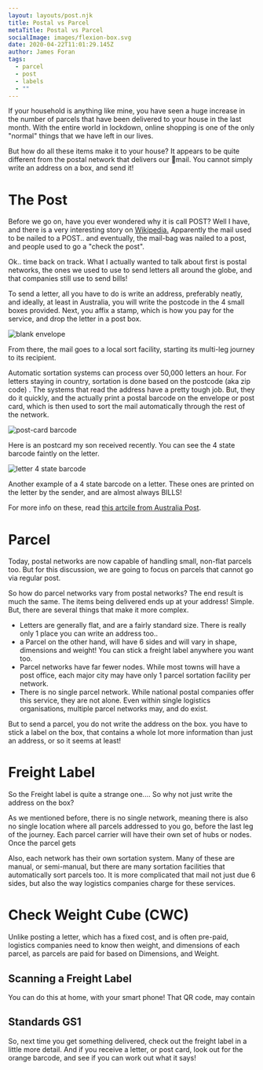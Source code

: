 ```yaml
---
layout: layouts/post.njk
title: Postal vs Parcel
metaTitle: Postal vs Parcel
socialImage: images/flexion-box.svg
date: 2020-04-22T11:01:29.145Z
author: James Foran
tags:
  - parcel
  - post
  - labels
  - ""
---
```

If your household is anything like mine, you have seen a huge increase in the number of parcels that have been delivered to your house in the last month. With the entire world in lockdown, online shopping is one of the only "normal" things that we have left in our lives.

But how do all these items make it to your house? It appears to be quite different from the postal network that delivers our 🐌mail. You cannot simply write an address on a box, and send it!

# The Post

Before we go on, have you ever wondered why it is call POST? Well I have, and there is a very interesting story on [Wikipedia.](https://en.wikipedia.org/wiki/Mail#History) Apparently the mail used to be nailed to a POST.. and eventually, the mail-bag was nailed to a post, and people used to go a "check the post".

Ok.. time back on track. What I actually wanted to talk about first is postal networks, the ones we used to use to send letters all around the globe, and that companies still use to send bills!

To send a letter, all you have to do is write an address, preferably neatly, and ideally, at least in Australia, you will write the postcode in the 4 small boxes provided. Next, you affix a stamp, which is how you pay for the service, and drop the letter in a post box.

![blank envelope](images/blank_envelope.png)

From there, the mail goes to a local sort facility, starting its multi-leg journey to its recipient.

Automatic sortation systems can process over 50,000 letters an hour. For letters staying in country, sortation is done based on the postcode (aka zip code) . The systems that read the address have a pretty tough job. But, they do it quickly, and the actually print a postal barcode on the envelope or post card, which is then used to sort the mail automatically through the rest of the network.

![post-card barcode](images/postcard.png)

Here is an postcard my son received recently. You can see the 4 state barcode faintly on the letter.

![letter 4 state barcode](images/postal_barcode.png)

Another example of a 4 state barcode on a letter. These ones are printed on the letter by the sender, and are almost always BILLS!

For more info on these, read [this artcile from Australia Post](https://auspost.com.au/content/dam/auspost_corp/media/documents/barcoding-fact-sheet-oct14.pdf).

# Parcel

Today, postal networks are now capable of handling small, non-flat parcels too. But for this discussion, we are going to focus on parcels that cannot go via regular post.

So how do parcel networks vary from postal networks? The end result is much the same. The items being delivered ends up at your address! Simple. But, there are several things that make it more complex.

* Letters are generally flat, and are a fairly standard size. There is really only 1 place you can write an address too..
* a Parcel on the other hand, will have 6 sides and will vary in shape, dimensions and weight! You can stick a freight label anywhere you want too.
* Parcel networks have far fewer nodes. While most towns will have a post office, each major city may have only 1 parcel sortation facility per network.
* There is no single parcel network. While national postal companies offer this service, they are not alone. Even within single logistics organisations, multiple parcel networks may, and do exist.

But to send a parcel, you do not write the address on the box. you have to stick a label on the box, that contains a whole lot more information than just an address, or so it seems at least!

# Freight Label

So the Freight label is quite a strange one.... So why not just write the address on the box?

As we mentioned before, there is no single network, meaning there is also no single location where all parcels addressed to you go, before the last leg of the journey. Each parcel carrier will have their own set of hubs or nodes. Once the parcel gets

Also, each network has their own sortation system. Many of these are manual, or semi-manual, but there are many sortation facilities that automatically sort parcels too. It is more complicated that mail not just due 6 sides, but also the way logistics companies charge for these services.

# Check Weight Cube (CWC)

Unlike posting a letter, which has a fixed cost, and is often pre-paid, logistics companies need to know then weight, and dimensions of each parcel, as parcels are paid for based on Dimensions, and Weight.

## Scanning a Freight Label

You can do this at home, with your smart phone! That QR code, may contain

## Standards GS1

So, next time you get something delivered, check out the freight label in a little more detail. And if you receive a letter, or post card, look out for the orange barcode, and see if you can work out what it says!

<!--EndFragment-->
